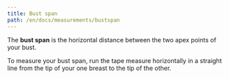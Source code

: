 ```yaml
---
title: Bust span
path: /en/docs/measurements/bustspan
---
```


The **bust span** is the horizontal distance between the two apex points of your bust.

To measure your bust span, run the tape measure horizontally in a straight line from the tip of your one breast to the tip of the other.